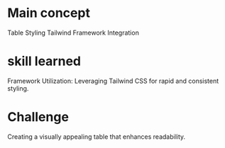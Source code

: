 # Main concept
Table Styling
Tailwind
Framework Integration

# skill learned
Framework Utilization: Leveraging Tailwind CSS for rapid and consistent styling.

# Challenge
Creating a visually appealing table that enhances readability.
